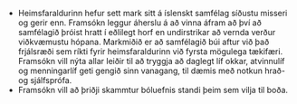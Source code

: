 - Heimsfaraldurinn hefur sett mark sitt á íslenskt samfélag síðustu misseri og gerir enn. Framsókn leggur áherslu á að vinna áfram að því að samfélagið þróist hratt í eðlilegt horf en undirstrikar að vernda verður viðkvæmustu hópana. Markmiðið er að samfélagið búi aftur við það frjálsræði sem ríkti fyrir heimsfaraldurinn við fyrsta mögulega tækifæri. Framsókn vill nýta allar leiðir til að tryggja að daglegt líf okkar, atvinnulíf og menningarlíf geti gengið sinn vanagang, til dæmis með notkun hrað- og sjálfsprófa.
- Framsókn vill að þriðji skammtur bóluefnis standi þeim sem vilja til boða.
